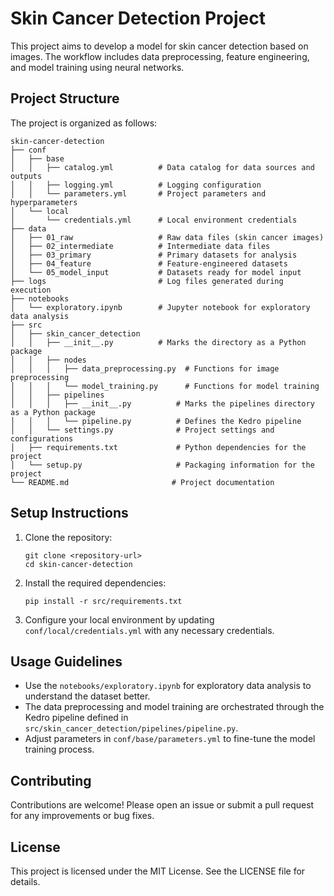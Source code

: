 # Skin Cancer Detection Project

This project aims to develop a model for skin cancer detection based on images. The workflow includes data preprocessing, feature engineering, and model training using neural networks.

## Project Structure

The project is organized as follows:

```
skin-cancer-detection
├── conf
│   ├── base
│   │   ├── catalog.yml          # Data catalog for data sources and outputs
│   │   ├── logging.yml          # Logging configuration
│   │   └── parameters.yml       # Project parameters and hyperparameters
│   └── local
│       └── credentials.yml      # Local environment credentials
├── data
│   ├── 01_raw                   # Raw data files (skin cancer images)
│   ├── 02_intermediate          # Intermediate data files
│   ├── 03_primary               # Primary datasets for analysis
│   ├── 04_feature               # Feature-engineered datasets
│   └── 05_model_input           # Datasets ready for model input
├── logs                         # Log files generated during execution
├── notebooks
│   └── exploratory.ipynb        # Jupyter notebook for exploratory data analysis
├── src
│   ├── skin_cancer_detection
│   │   ├── __init__.py          # Marks the directory as a Python package
│   │   ├── nodes
│   │   │   ├── data_preprocessing.py  # Functions for image preprocessing
│   │   │   └── model_training.py      # Functions for model training
│   │   ├── pipelines
│   │   │   ├── __init__.py          # Marks the pipelines directory as a Python package
│   │   │   └── pipeline.py          # Defines the Kedro pipeline
│   │   └── settings.py              # Project settings and configurations
│   ├── requirements.txt             # Python dependencies for the project
│   └── setup.py                     # Packaging information for the project
└── README.md                       # Project documentation
```

## Setup Instructions

1. Clone the repository:
   ```
   git clone <repository-url>
   cd skin-cancer-detection
   ```

2. Install the required dependencies:
   ```
   pip install -r src/requirements.txt
   ```

3. Configure your local environment by updating `conf/local/credentials.yml` with any necessary credentials.

## Usage Guidelines

- Use the `notebooks/exploratory.ipynb` for exploratory data analysis to understand the dataset better.
- The data preprocessing and model training are orchestrated through the Kedro pipeline defined in `src/skin_cancer_detection/pipelines/pipeline.py`.
- Adjust parameters in `conf/base/parameters.yml` to fine-tune the model training process.

## Contributing

Contributions are welcome! Please open an issue or submit a pull request for any improvements or bug fixes.

## License

This project is licensed under the MIT License. See the LICENSE file for details.